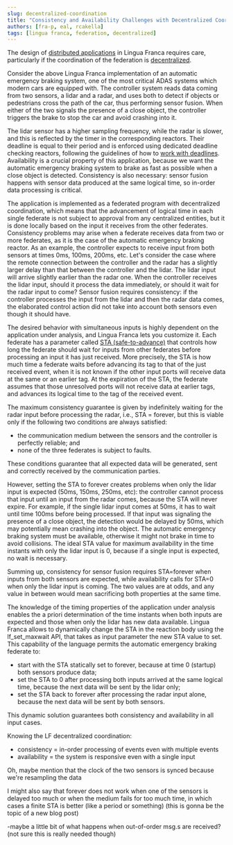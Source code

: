 ```yaml
---
slug: decentralized-coordination
title: "Consistency and Availability Challenges with Decentralized Coordination"
authors: [fra-p, eal, rcakella]
tags: [lingua franca, federation, decentralized]
---
```


The design of [distributed applications](/docs/writing-reactors/distributed-execution) in Lingua Franca requires care, particularly if the coordination of the federation is [decentralized](/docs/writing-reactors/distributed-execution#decentralized-coordination).

Consider the above Lingua Franca implementation of an automatic emergency braking system, one of the most critical ADAS systems which modern cars are equipped with.
The controller system reads data coming from two sensors, a lidar and a radar, and uses both to detect if objects or pedestrians cross the path of the car, thus performing sensor fusion. 
When either of the two signals the presence of a close object, the controller triggers the brake to stop the car and avoid crashing into it.

The lidar sensor has a higher sampling frequency, while the radar is slower, and this is reflected by the timer in the corresponding reactors.
Their deadline is equal to their period and is enforced using dedicated deadline checking reactors, following the guidelines of how to [work with deadlines](/blog/deadlines).
Availability is a crucial property of this application, because we want the automatic emergency braking system to brake as fast as possible when a close object is detected. Consistency is also necessary: sensor fusion happens with sensor data produced at the same logical time, so in-order data processing is critical.

The application is implemented as a federated program with decentralized coordination, which means that the advancement of logical time in each single federate is not subject to approval from any centralized entities, but it is done locally based on the input it receives from the other federates.
Consistency problems may arise when a federate receives data from two or more federates, as it is the case of the automatic emergency braking reactor.
As an example, the controller expects to receive input from both sensors at times 0ms, 100ms, 200ms, etc. Let's consider the case where the remote connection between the controller and the radar has a slightly larger delay than that between the controller and the lidar. The lidar input will arrive slightly earlier than the radar one. When the controller receives the lidar input, should it process the data immediately, or should it wait for the radar input to come? Sensor fusion requires consistency: if the controller processes the input from the lidar and then the radar data comes, the elaborated control action did not take into account both sensors even though it should have.

The desired behavior with simultaneous inputs is highly dependent on the application under analysis, and Lingua Franca lets you customize it. Each federate has a parameter called [STA (safe-to-advance)](/docs/writing-reactors/distributed-execution#safe-to-advance-sta) that controls how long the federate should wait for inputs from other federates before processing an input it has just received.
More precisely, the STA is how much time a federate waits before advancing its tag to that of the just received event, when it is not known if the other input ports will receive data at the same or an earlier tag. At the expiration of the STA, the federate assumes that those unresolved ports will not receive data at earlier tags, and advances its logical time to the tag of the received event.

The maximum consistency guarantee is given by indefinitely waiting for the radar input before processing the radar, i.e., STA = forever, but this is viable only if the following two conditions are always satisfied:
* the communication medium between the sensors and the controller is perfectly reliable; and
* none of the three federates is subject to faults.

These conditions guarantee that all expected data will be generated, sent and correctly received by the communication parties.

However, setting the STA to forever creates problems when only the lidar input is expected (50ms, 150ms, 250ms, etc): the controller cannot process that input until an input from the radar comes, because the STA will never expire. For example, if the single lidar input comes at 50ms, it has to wait until time 100ms before being processed. If that input was signaling the presence of a close object, the detection would be delayed by 50ms, which may potentially mean crashing into the object. The automatic emergency braking system must be available, otherwise it might not brake in time to avoid collisions.
The ideal STA value for maximum availability in the time instants with only the lidar input is 0, because if a single input is expected, no wait is necessary.

Summing up, consistency for sensor fusion requires STA=forever when inputs from both sensors are expected, while availability calls for STA=0 when only the lidar input is coming. The two values are at odds, and any value in between would mean sacrificing both properties at the same time.

The knowledge of the timing properties of the application under analysis enables the a priori determination of the time instants when both inputs are expected and those when only the lidar has new data available.
Lingua Franca allows to dynamically change the STA in the reaction body using the lf_set_maxwait API, that takes as input parameter the new STA value to set.
This capability of the language permits the automatic emergency braking federate to:
* start with the STA statically set to forever, because at time 0 (startup) both sensors produce data;
* set the STA to 0 after processing both inputs arrived at the same logical time, because the next data will be sent by the lidar only;
* set the STA back to forever after processing the radar input alone, because the next data will be sent by both sensors.

This dynamic solution guarantees both consistency and availability in all input cases.

Knowing the LF decentralized coordination:
- consistency = in-order processing of events even with multiple events
- availability = the system is responsive even with a single input

Oh, maybe mention that the clock of the two sensors is synced because we're resampling the data

I might also say that forever does not work when one of the sensors is delayed too much or when the medium fails for too much time, in which cases a finite STA is better (like a period or something) (this is gonna be the topic of a new blog post)

-maybe a little bit of what happens when out-of-order msg.s are received? (not sure this is really needed though)
